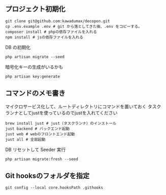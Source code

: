 ## プロジェクト初期化

```
git clone git@github.com:kawadumax/decopon.git
cp .env.example .env # git から落としてきた後、.env をコピーする。
composer install # phpの依存ファイルを入れる
npm install # jsの依存ファイルを入れる
```

DB の初期化

```
php artisan migrate --seed
```

暗号化キーの生成がいるかも

```
php artisan key:generate
```

## コマンドのメモ書き
マイクロサービス化して、ルートディレクトリにコマンドを置いておく
タスクランナとしてjustを使っているのでjustを入れてください

```
brew install just # just（タスクランナ）のインストール
just backend # バックエンド起動
just web # webのフロントエンド起動
just all # 全部起動
```

DB リセットして Seeder 実行

```
php artisan migrate:fresh --seed
```

## Git hooksのフォルダを指定
```
git config --local core.hooksPath .githooks
```